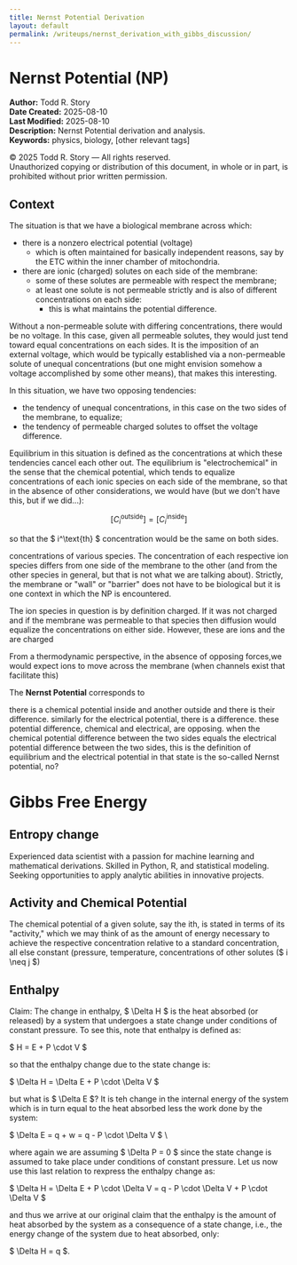 ```yaml
---
title: Nernst Potential Derivation
layout: default
permalink: /writeups/nernst_derivation_with_gibbs_discussion/
---
```


# Nernst Potential (NP)

**Author:** Todd R. Story  
**Date Created:** 2025-08-10  
**Last Modified:** 2025-08-10  
**Description:** Nernst Potential derivation and analysis.    
**Keywords:** physics, biology, [other relevant tags]  

© 2025 Todd R. Story — All rights reserved.  
Unauthorized copying or distribution of this document, in whole or in part, is prohibited without prior written permission.

## Context
The situation is that we have a biological membrane across which:
* there is a nonzero electrical potential (voltage)
  - which is often maintained for basically independent reasons, say by the ETC within the inner chamber of mitochondria.
* there are ionic (charged) solutes on each side of the membrane:
  - some of these solutes are permeable with respect the membrane;
  - at least one solute is not permeable strictly and is also of different concentrations on each side:
    - this is what maintains the potential difference.

Without a non-permeable solute with differing concentrations, there would be no voltage. In this case, given all permeable solutes, they would just tend toward equal concentrations on each sides.  It is the imposition of an external voltage, which would be typically established via a non-permeable solute of unequal concentrations (but one might envision somehow a voltage accomplished by some other means), that makes this interesting.  

In this situation, we have two opposing tendencies:
* the tendency of unequal concentrations, in this case on the two sides of the membrane, to equalize;
* the tendency of permeable charged solutes to offset the voltage difference.

Equilibrium in this situation is defined as the concentrations at which these tendencies cancel each other out.  The equilibrium is "electrochemical" in the sense that the chemical potential, which tends to equalize concentrations of each ionic species on each side of the membrane, so that in the absence of other considerations, we would have (but we don't have this, but if we did...):

$$
[C_{i}^{\text{outside}}] = [C_{i}^{\text{inside}}]
$$

so that the $ i^\text{th} $ concentration would be the same on both sides.  


 concentrations of various species.  The concentration of each respective ion species differs from one side of the membrane to the other (and from the other species in general, but that is not what we are talking about).  Strictly, the membrane or "wall" or "barrier" does not have to be biological but it is one context in which the NP is encountered.  

The ion species in question is by definition charged.  If it was not charged and if the membrane was permeable to that species then diffusion would equalize the concentrations on either side.  However, these are ions and the are charged

From a thermodynamic perspective, in the absence of opposing forces,we would expect ions to move across the  membrane (when channels exist that facilitate this)

The **Nernst Potential** corresponds to 

there is a chemical potential inside and another outside and there is their difference.  similarly for the electrical potential, there is a difference.  these potential difference, chemical and electrical, are opposing.  when the chemical potential difference between the two sides equals the electrical potential difference between the two sides, this is the definition of equilibrium and the electrical potential in that state is the so-called Nernst potential, no?


# Gibbs Free Energy

## Entropy change 
Experienced data scientist with a passion for machine learning and mathematical derivations. Skilled in Python, R, and statistical modeling. Seeking opportunities to apply analytic abilities in innovative projects.

## Activity and Chemical Potential
The chemical potential of a given solute, say the ith, is stated in terms of its "activity," which we may think of as the amount of energy necessary to achieve the respective concentration relative to a standard concentration, all else constant (pressure, temperature, concentrations of other solutes ($ i \neq j $)

## Enthalpy
Claim: The change in enthalpy, $ \Delta H $ is the heat absorbed (or released) by a system that undergoes a state change under conditions of constant pressure.  To see this, note that enthalpy is defined as:

$ H = E + P \cdot V $

so that the enthalpy change due to the state change is:

$ \Delta H = \Delta E + P \cdot \Delta V $

but what is $ \Delta E $?  It is teh change in the internal energy of the system which is in turn equal to the heat absorbed less the work done by the system:

$ \Delta E = q + w = q - P \cdot \Delta V $ \

where again we are assuming $ \Delta P = 0 $ since the state change is assumed to take place under conditions of constant pressure.  Let us now use this last relation to rexpress the enthalpy change as:

$ \Delta H = \Delta E + P \cdot \Delta V = q - P \cdot \Delta V + P \cdot \Delta V $

and thus we arrive at our original claim that the enthalpy is the amount of heat absorbed by the system as a consequence of a state change, i.e., the energy change of the system due to heat absorbed, only:

$ \Delta H = q $.
